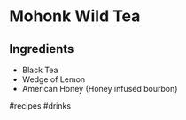 # Mohonk Wild Tea
## Ingredients
* Black Tea
* Wedge of Lemon
* American Honey (Honey infused bourbon)

#recipes #drinks
